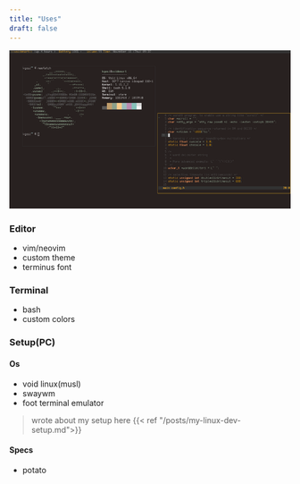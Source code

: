 ```yaml
---
title: "Uses"
draft: false
---
```




![preview](/imgs/preview.png)

### Editor

- vim/neovim
- custom theme
- terminus font

### Terminal

- bash
- custom colors


### Setup(PC)

#### Os 

 - void linux(musl)
 - swaywm
 - foot terminal emulator
 > wrote about my setup here {{< ref "/posts/my-linux-dev-setup.md">}}

#### Specs

- potato 
